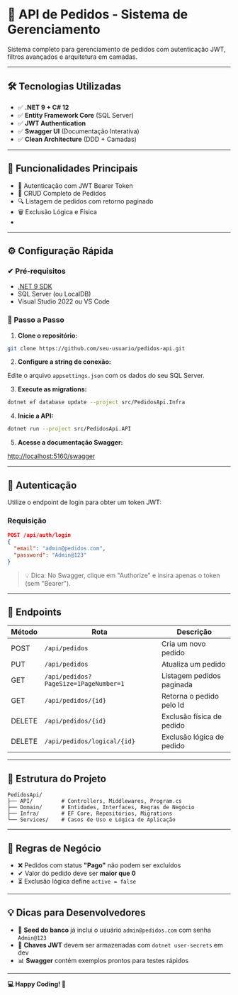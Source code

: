 # 🚀 API de Pedidos - Sistema de Gerenciamento

Sistema completo para gerenciamento de pedidos com autenticação JWT, filtros avançados e arquitetura em camadas.

---

## 🛠 Tecnologias Utilizadas

- ✅ **.NET 9 + C# 12**  
- ✅ **Entity Framework Core** (SQL Server)  
- ✅ **JWT Authentication**  
- ✅ **Swagger UI** (Documentação Interativa)  
- ✅ **Clean Architecture** (DDD + Camadas)

---

## 📌 Funcionalidades Principais

- 🔐 Autenticação com JWT Bearer Token  
- 📄 CRUD Completo de Pedidos  
- 🔍 Listagem de pedidos com retorno paginado
- 🗑 Exclusão Lógica e Física
- 
---

## ⚙️ Configuração Rápida

### ✔ Pré-requisitos

- [.NET 9 SDK](https://dotnet.microsoft.com/download)  
- SQL Server (ou LocalDB)  
- Visual Studio 2022 ou VS Code  

### 🚀 Passo a Passo

1. **Clone o repositório:**

```bash
git clone https://github.com/seu-usuario/pedidos-api.git
```

2. **Configure a string de conexão:**

Edite o arquivo `appsettings.json` com os dados do seu SQL Server.

3. **Execute as migrations:**

```bash
dotnet ef database update --project src/PedidosApi.Infra
```

4. **Inicie a API:**

```bash
dotnet run --project src/PedidosApi.API
```

5. **Acesse a documentação Swagger:**

[http://localhost:5160/swagger](http://localhost:5160/swagger)

---

## 🔐 Autenticação

Utilize o endpoint de login para obter um token JWT:

### Requisição

```json
POST /api/auth/login
{
  "email": "admin@pedidos.com",
  "password": "Admin@123"
}
```

> 💡 Dica: No Swagger, clique em "Authorize" e insira apenas o token (sem "Bearer").

---

## 🧭 Endpoints 

| Método | Rota                                  | Descrição                   |
|--------|---------------------------------------|-----------------------------|
| POST   | `/api/pedidos`                        | Cria um novo pedido         |
| PUT    | `/api/pedidos`                        | Atualiza um pedido          |
| GET    | `/api/pedidos?PageSize=1PageNumber=1` | Listagem pedidos paginada   |
| GET    | `/api/pedidos/{id}`                   | Retorna o pedido pelo Id    |
| DELETE | `/api/pedidos/{id}`                   | Exclusão física de pedido   |
| DELETE | `/api/pedidos/logical/{id}`           | Exclusão lógica de pedido   |

---

## 📂 Estrutura do Projeto

```
PedidosApi/
├── API/         # Controllers, Middlewares, Program.cs
├── Domain/      # Entidades, Interfaces, Regras de Negócio
├── Infra/       # EF Core, Repositórios, Migrations
└── Services/    # Casos de Uso e Lógica de Aplicação
```

---

## 📏 Regras de Negócio

- ❌ Pedidos com status **"Pago"** não podem ser excluídos  
- ✔ Valor do pedido deve ser **maior que 0**  
- ⏳ Exclusão lógica define `active = false`  

---

## 💡 Dicas para Desenvolvedores

- 👤 **Seed do banco** já inclui o usuário `admin@pedidos.com` com senha `Admin@123`  
- 🔐 **Chaves JWT** devem ser armazenadas com `dotnet user-secrets` em dev  
- 📊 **Swagger** contém exemplos prontos para testes rápidos  

---

**💻 Happy Coding! 🚀**
